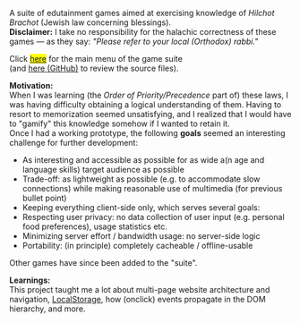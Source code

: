 <!-- **Summary:**  -->
A suite of edutainment games aimed at exercising knowledge of _Hilchot Brachot_ (Jewish law concerning blessings).  
**Disclaimer:** I take no responsibility for the halachic correctness of these games — as they say: _"Please refer to your local (Orthodox) rabbi."_  

Click <mark>[here](https://tuejoshua.github.io/hilchotBrachot)</mark> for the main menu of the game suite  
(and [here (GitHub)](https://github.com/tuejoshua/tuejoshua.github.io/tree/main/hilchotBrachot) to review the source files).

**Motivation:**  
When I was learning (the _Order of Priority/Precedence_ part of) these laws, I was having difficulty obtaining a logical understanding of them. Having to resort to memorization seemed unsatisfying, and I realized that I would have to "gamify" this knowledge somehow if I wanted to retain it.  
Once I had a working prototype, the following **goals** seemed an interesting challenge for further development:
- As interesting and accessible as possible for as wide a(n age and language skills) target audience as possible
- Trade-off: as lightweight as possible (e.g. to accommodate slow connections) while making reasonable use of multimedia (for previous bullet point)
- Keeping everything client-side only, which serves several goals:
 - Respecting user privacy: no data collection of user input (e.g. personal food preferences), usage statistics etc.
 - Minimizing server effort / bandwidth usage: no server-side logic
 - Portability: (in principle) completely cacheable / offline-usable  

Other games have since been added to the "suite".

**Learnings:**  
This project taught me a lot about multi-page website architecture and navigation, [LocalStorage](https://en.wikipedia.org/wiki/Web_storage), how (onclick) events propagate in the DOM hierarchy, and more.